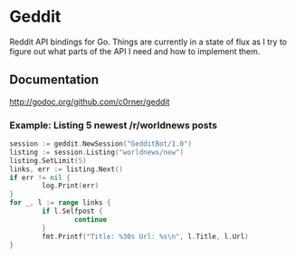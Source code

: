 # Geddit
Reddit API bindings for Go. Things are currently in a state of flux as I try to figure out what parts of the API I need and how to implement them.

## Documentation
http://godoc.org/github.com/c0rner/geddit

### Example: Listing 5 newest /r/worldnews posts
```go
session := geddit.NewSession("GedditBot/1.0")
listing := session.Listing("worldnews/new")
listing.SetLimit(5)
links, err := listing.Next()
if err != nil {
        log.Print(err)
}
for _, l := range links {
        if l.Selfpost {
                continue
        }
        fmt.Printf("Title: %30s Url: %s\n", l.Title, l.Url)
}
```
